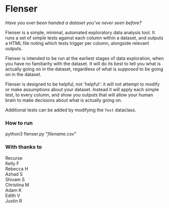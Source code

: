 # Flenser

*Have you ever been handed a dataset you've never seen before?*

Flenser is a simple, minimal, automated exploratory data analysis tool. It runs a set of simple tests against each column within a dataset, 
and outputs a HTML file noting which tests trigger per column, alongside relevant outputs.

Flenser is intended to be run at the earliest stages of data exploration, when you have no familiarity with the dataset. 
It will do its best to tell you what is actually going on in the dataset, regardless of what is *supposed* to be going on in the dataset.

Flenser is designed to be helpful, not 'helpful': it will not attempt to modify or make assumptions about your dataset. Instead it will apply each simple test, 
to every column, and show you outputs that will allow your human brain to make decisions about what is actually going on.

Additional tests can be added by modifying the `Test` dataclass. 

### How to run 
python3 flenser.py "*filename.csv*"

### With thanks to

Recurse <br>
Kelly F <br>
Rebecca H <br>
Azhad S <br>
Shivam S <br>
Christina M <br>
Adam K <br>
Edith V <br>
Justin R <br>
